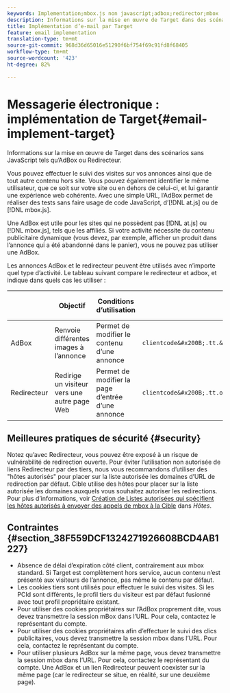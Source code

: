 ```yaml
---
keywords: Implementation;mbox.js non javascript;adbox;redirector;mbox
description: Informations sur la mise en œuvre de Target dans des scénarios sans JavaScript tels qu’AdBox ou Redirecteur.
title: Implémentation d’e-mail par Target
feature: email implementation
translation-type: tm+mt
source-git-commit: 968d36d65016e51290f6bf754f69c91fd8f68405
workflow-type: tm+mt
source-wordcount: '423'
ht-degree: 82%

---
```



# Messagerie électronique : implémentation de Target{#email-implement-target}

Informations sur la mise en œuvre de Target dans des scénarios sans JavaScript tels qu’AdBox ou Redirecteur.

Vous pouvez effectuer le suivi des visites sur vos annonces ainsi que de tout autre contenu hors site. Vous pouvez également identifier le même utilisateur, que ce soit sur votre site ou en dehors de celui-ci, et lui garantir une expérience web cohérente. Avec une simple URL, l’AdBox permet de réaliser des tests sans faire usage de code JavaScript, d’[!DNL at.js] ou de [!DNL mbox.js].

Une AdBox est utile pour les sites qui ne possèdent pas [!DNL at.js] ou [!DNL mbox.js], tels que les affiliés. Si votre activité nécessite du contenu publicitaire dynamique (vous devez, par exemple, afficher un produit dans l’annonce qui a été abandonné dans le panier), vous ne pouvez pas utiliser une AdBox.

Les annonces AdBox et le redirecteur peuvent être utilisés avec n’importe quel type d’activité. Le tableau suivant compare le redirecteur et adbox, et indique dans quels cas les utiliser :

|  | Objectif | Conditions d’utilisation | Structure de l’URL | Type d’offre | Contenu de l’offre |
|--- |--- |--- |--- |--- |--- |
| AdBox | Renvoie différentes images à l’annonce | Permet de modifier le contenu d’une annonce | `clientcode&#x200B;.tt.&#x200B;omtrdc&#x200B;.net/&#x200B;m2&#x200B;/&#x200B;clientcode/ubox/&#x200B;image?` | Offre de redirection | URL d’une image |
| Redirecteur | Redirige un visiteur vers une autre page Web | Permet de modifier la page d’entrée d’une annonce | `clientcode&#x200B;.tt.omtrdc.net/&#x200B;m2/clientcode&#x200B;/ubox/page?` | Offre de redirection | URL d’une page |

## Meilleures pratiques de sécurité {#security}

Notez qu’avec Redirecteur, vous pouvez être exposé à un risque de vulnérabilité de redirection ouverte. Pour éviter l’utilisation non autorisée de liens Redirecteur par des tiers, nous vous recommandons d’utiliser des &quot;hôtes autorisés&quot; pour placer sur la liste autorisée les domaines d’URL de redirection par défaut. Cible utilise des hôtes pour placer sur la liste autorisée les domaines auxquels vous souhaitez autoriser les redirections. Pour plus d’informations, voir [Création de Listes autorisées qui spécifient les hôtes autorisés à envoyer des appels de mbox à la Cible](/help/administrating-target/hosts.md#allowlist) dans *Hôtes*.

## Contraintes {#section_38F559DCF1324271926608BCD4AB1227}

* Absence de délai d’expiration côté client, contrairement aux mbox standard. Si Target est complètement hors service, aucun contenu n’est présenté aux visiteurs de l’annonce, pas même le contenu par défaut.
* Les cookies tiers sont utilisés pour effectuer le suivi des visites. Si les PCId sont différents, le profil tiers du visiteur est par défaut fusionné avec tout profil propriétaire existant.
* Pour utiliser des cookies propriétaires sur l’AdBox proprement dite, vous devez transmettre la session mBox dans l’URL. Pour cela, contactez le représentant du compte.
* Pour utiliser des cookies propriétaires afin d’effectuer le suivi des clics publicitaires, vous devez transmettre la session mbox dans l’URL. Pour cela, contactez le représentant du compte.
* Pour utiliser plusieurs AdBox sur la même page, vous devez transmettre la session mbox dans l’URL. Pour cela, contactez le représentant du compte. Une AdBox et un lien Redirecteur peuvent coexister sur la même page (car le redirecteur se situe, en réalité, sur une deuxième page).